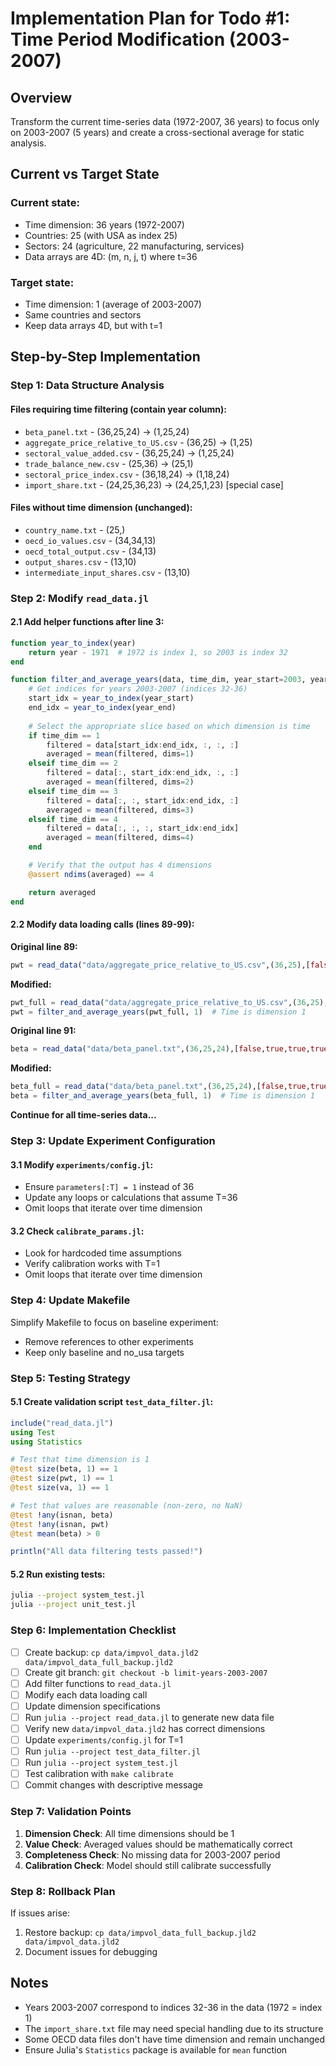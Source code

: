 # Implementation Plan for Todo #1: Time Period Modification (2003-2007)

## Overview
Transform the current time-series data (1972-2007, 36 years) to focus only on 2003-2007 (5 years) and create a cross-sectional average for static analysis.

## Current vs Target State

### Current state:
- Time dimension: 36 years (1972-2007)
- Countries: 25 (with USA as index 25)
- Sectors: 24 (agriculture, 22 manufacturing, services)
- Data arrays are 4D: (m, n, j, t) where t=36

### Target state:
- Time dimension: 1 (average of 2003-2007)
- Same countries and sectors
- Keep data arrays 4D, but with t=1

## Step-by-Step Implementation

### Step 1: Data Structure Analysis

#### Files requiring time filtering (contain year column):
- `beta_panel.txt` - (36,25,24) → (1,25,24)
- `aggregate_price_relative_to_US.csv` - (36,25) → (1,25)
- `sectoral_value_added.csv` - (36,25,24) → (1,25,24)
- `trade_balance_new.csv` - (25,36) → (25,1)
- `sectoral_price_index.csv` - (36,18,24) → (1,18,24)
- `import_share.txt` - (24,25,36,23) → (24,25,1,23) [special case]

#### Files without time dimension (unchanged):
- `country_name.txt` - (25,)
- `oecd_io_values.csv` - (34,34,13)
- `oecd_total_output.csv` - (34,13)
- `output_shares.csv` - (13,10)
- `intermediate_input_shares.csv` - (13,10)

### Step 2: Modify `read_data.jl`

#### 2.1 Add helper functions after line 3:
```julia
function year_to_index(year)
    return year - 1971  # 1972 is index 1, so 2003 is index 32
end

function filter_and_average_years(data, time_dim, year_start=2003, year_end=2007)
    # Get indices for years 2003-2007 (indices 32-36)
    start_idx = year_to_index(year_start)
    end_idx = year_to_index(year_end)
    
    # Select the appropriate slice based on which dimension is time
    if time_dim == 1
        filtered = data[start_idx:end_idx, :, :, :]
        averaged = mean(filtered, dims=1)
    elseif time_dim == 2
        filtered = data[:, start_idx:end_idx, :, :]
        averaged = mean(filtered, dims=2)
    elseif time_dim == 3
        filtered = data[:, :, start_idx:end_idx, :]
        averaged = mean(filtered, dims=3)
    elseif time_dim == 4
        filtered = data[:, :, :, start_idx:end_idx]
        averaged = mean(filtered, dims=4)
    end

    # Verify that the output has 4 dimensions
    @assert ndims(averaged) == 4

    return averaged
end
```

#### 2.2 Modify data loading calls (lines 89-99):

**Original line 89:**
```julia
pwt = read_data("data/aggregate_price_relative_to_US.csv",(36,25),[false,true,false,true],[2,1],',',false,2,false,true)
```
**Modified:**
```julia
pwt_full = read_data("data/aggregate_price_relative_to_US.csv",(36,25),[false,true,false,true],[2,1],',',false,2,false,true)
pwt = filter_and_average_years(pwt_full, 1)  # Time is dimension 1
```

**Original line 91:**
```julia
beta = read_data("data/beta_panel.txt",(36,25,24),[false,true,true,true],[2,3,1],'\t',true,2,false,true)
```
**Modified:**
```julia
beta_full = read_data("data/beta_panel.txt",(36,25,24),[false,true,true,true],[2,3,1],'\t',true,2,false,true)
beta = filter_and_average_years(beta_full, 1)  # Time is dimension 1
```

**Continue for all time-series data...**

### Step 3: Update Experiment Configuration

#### 3.1 Modify `experiments/config.jl`:
- Ensure `parameters[:T] = 1` instead of 36
- Update any loops or calculations that assume T=36
- Omit loops that iterate over time dimension

#### 3.2 Check `calibrate_params.jl`:
- Look for hardcoded time assumptions
- Verify calibration works with T=1
- Omit loops that iterate over time dimension

### Step 4: Update Makefile

Simplify Makefile to focus on baseline experiment:
- Remove references to other experiments
- Keep only baseline and no_usa targets

### Step 5: Testing Strategy

#### 5.1 Create validation script `test_data_filter.jl`:
```julia
include("read_data.jl")
using Test
using Statistics

# Test that time dimension is 1
@test size(beta, 1) == 1
@test size(pwt, 1) == 1
@test size(va, 1) == 1

# Test that values are reasonable (non-zero, no NaN)
@test !any(isnan, beta)
@test !any(isnan, pwt)
@test mean(beta) > 0

println("All data filtering tests passed!")
```

#### 5.2 Run existing tests:
```bash
julia --project system_test.jl
julia --project unit_test.jl
```

### Step 6: Implementation Checklist

- [ ] Create backup: `cp data/impvol_data.jld2 data/impvol_data_full_backup.jld2`
- [ ] Create git branch: `git checkout -b limit-years-2003-2007`
- [ ] Add filter functions to `read_data.jl`
- [ ] Modify each data loading call
- [ ] Update dimension specifications
- [ ] Run `julia --project read_data.jl` to generate new data file
- [ ] Verify new `data/impvol_data.jld2` has correct dimensions
- [ ] Update `experiments/config.jl` for T=1
- [ ] Run `julia --project test_data_filter.jl`
- [ ] Run `julia --project system_test.jl`
- [ ] Test calibration with `make calibrate`
- [ ] Commit changes with descriptive message

### Step 7: Validation Points

1. **Dimension Check**: All time dimensions should be 1
2. **Value Check**: Averaged values should be mathematically correct
3. **Completeness Check**: No missing data for 2003-2007 period
4. **Calibration Check**: Model should still calibrate successfully

### Step 8: Rollback Plan

If issues arise:
1. Restore backup: `cp data/impvol_data_full_backup.jld2 data/impvol_data.jld2`
2. Document issues for debugging

## Notes

- Years 2003-2007 correspond to indices 32-36 in the data (1972 = index 1)
- The `import_share.txt` file may need special handling due to its structure
- Some OECD data files don't have time dimension and remain unchanged
- Ensure Julia's `Statistics` package is available for `mean` function